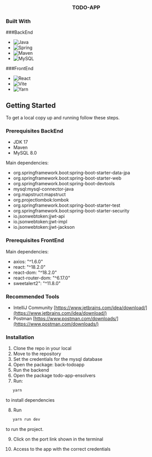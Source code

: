 <br />
<div align="center">
<h3 align="center">TODO-APP</h3>
</div>

### Built With

###BackEnd

* ![Java](https://img.shields.io/badge/java-%23ED8B00.svg?style=for-the-badge&logo=java&logoColor=white)
* ![Spring](https://img.shields.io/badge/Spring-6DB33F?style=for-the-badge&logo=spring&logoColor=white)
* ![Maven](https://img.shields.io/badge/Maven-02303A.svg?style=for-the-badge&logo=Maven&logoColor=white)
* ![MySQL](https://img.shields.io/badge/MySQL-00000F?style=for-the-badge&logo=mysql&logoColor=white)

###FrontEnd

* ![React](https://img.shields.io/badge/React-%23ED8B00.svg?style=for-the-badge&logo=React&logoColor=white)
* ![Vite](https://img.shields.io/badge/vite-6DB33F.svg?style=for-the-badge&logo=vite&logoColor=white)
* ![Yarn](https://img.shields.io/badge/yarn-02303A.svg?style=for-the-badge&logo=yarn&logoColor=white)

<!-- GETTING STARTED -->
## Getting Started

To get a local copy up and running follow these steps.

### Prerequisites BackEnd

* JDK 17 
* Maven 
* MySQL 8.0

Main dependencies:
* org.springframework.boot:spring-boot-starter-data-jpa
* org.springframework.boot:spring-boot-starter-web
* org.springframework.boot:spring-boot-devtools
* mysql:mysql-connector-java
* org.mapstruct:mapstruct
* org.projectlombok:lombok
* org.springframework.boot:spring-boot-starter-test
* org.springframework.boot:spring-boot-starter-security
* io.jsonwebtoken:jjwt-api
* io.jsonwebtoken:jjwt-impl
* io.jsonwebtoken:jjwt-jackson

### Prerequisites FrontEnd

Main dependencies: 
* axios: "^1.6.0"
* react: "^18.2.0"
* react-dom: "^18.2.0"
* react-router-dom: "^6.17.0"
* sweetalert2": "^11.8.0"


### Recommended Tools
* IntelliJ Community [https://www.jetbrains.com/idea/download/](https://www.jetbrains.com/idea/download/)
* Postman [https://www.postman.com/downloads/](https://www.postman.com/downloads/)

### Installation

1. Clone the repo in your local
2. Move to the repository
3. Set the credentials for the mysql database 
4. Open the package: back-todoapp
5. Run the backend
6. Open the package todo-app-ensolvers
7. Run: 
```sh
   yarn
   ```
   to install dependencies
   
8. Run
```sh
   yarn run dev
   ```
   to run the project.
   
9. Click on the port link shown in the terminal

10. Access to the app with the correct credentials
